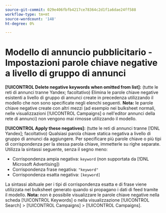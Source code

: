 ```yaml
---
source-git-commit: 029e406fbfb4217ce78364c2d1f1a6dae24ff588
workflow-type: tm+mt
source-wordcount: '148'
ht-degree: 0%

---
```

# Modello di annuncio pubblicitario - Impostazioni parole chiave negative a livello di gruppo di annunci

**[!UICONTROL Delete negative keywords when omitted from list]:** (tutte le reti di annunci tranne Yandex; facoltativo) Elimina le parole chiave negative esistenti a livello di gruppo di annunci create in precedenza utilizzando il modello che non sono specificate negli elenchi seguenti. **Nota:** le parole chiave negative create con altri mezzi (ad esempio nei bulksheet normali, nelle visualizzazioni [!UICONTROL Campaigns] o nell&#39;editor annunci della rete di annunci) non vengono mai rimosse utilizzando il modello.

**[!UICONTROL Apply these negatives]:** (tutte le reti di annunci tranne [!DNL Yandex]; facoltativo) Qualsiasi parola chiave statica negativa a livello di gruppo di annunci da aggiungere. Per specificare più parole chiave o più tipi di corrispondenza per la stessa parola chiave, immetterle su righe separate. Utilizza la sintassi seguente, senza il segno meno:

* Corrispondenza ampia negativa: `keyword` (non supportata da [!DNL Microsoft Advertising])
* Corrispondenza frase negativa: `"keyword"`
* Corrispondenza esatta negativa: `[keyword]`

La sintassi abituale per i tipi di corrispondenza esatta e di frase viene utilizzata nel bulksheet generato quando si propagano i dati di feed tramite il modello. **Nota:** non è possibile visualizzare le parole chiave negative nella scheda [!UICONTROL Keywords] o nella visualizzazione [!UICONTROL Search] > [!UICONTROL Campaigns] > [!UICONTROL Campaigns].

